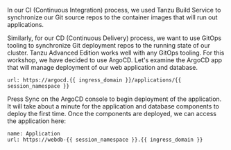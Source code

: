 In our CI (Continuous Integration) process, we used Tanzu Build Service to synchronize our Git source repos to the container images that will run out applications.

Similarly, for our CD (Continuous Delivery) process, we want to use GitOps tooling to synchronize Git deployment repos to the running state of our cluster. Tanzu Advanced Edition works well with any GitOps tooling. For this workshop, we have decided to use ArgoCD. Let's examine the ArgoCD app that will manage deployment of our web application and database.

```dashboard:open-url
url: https://argocd.{{ ingress_domain }}/applications/{{ session_namespace }}
```

Press Sync on the ArgoCD console to begin deployment of the application. It will take about a minute for the application and database components to deploy the first time. Once the components are deployed, we can access the application here:

```dashboard:open-url
name: Application
url: https://webdb-{{ session_namespace }}.{{ ingress_domain }}
```